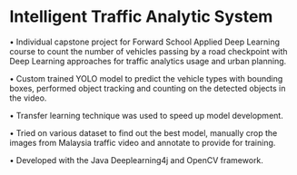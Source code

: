 # Intelligent Traffic Analytic System

• Individual capstone project for Forward School Applied Deep Learning course to count the number of vehicles passing by a road checkpoint with Deep Learning approaches for traffic analytics usage and urban planning.

• Custom trained YOLO model to predict the vehicle types with bounding boxes, performed object tracking and counting on the detected objects in the video.

• Transfer learning technique was used to speed up model development.

• Tried on various dataset to find out the best model, manually crop the images from Malaysia traffic video and annotate to provide for training.

• Developed with the Java Deeplearning4j and OpenCV framework.
